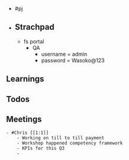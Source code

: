 - #pj
- ## Strachpad
	- fs portal
		- QA
			- username = admin
			- password = Wasoko@123
## Learnings
## Todos
## Meetings
	- #Chris [[1:1]]
		- Working on till to till payment
		- Workshop happened competency framework
		- KPIs for this Q3
		-